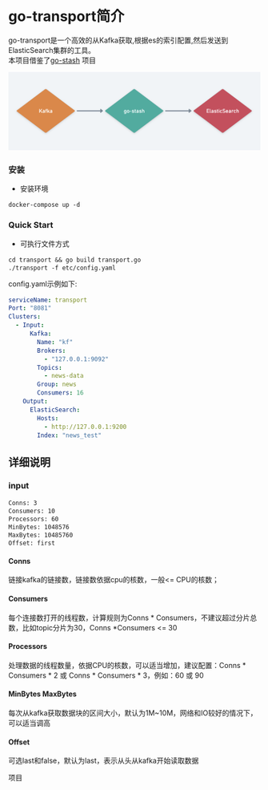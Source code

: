 # go-transport简介

go-transport是一个高效的从Kafka获取,根据es的索引配置,然后发送到ElasticSearch集群的工具。  
本项目借鉴了[go-stash](https://github.com/kevwan/go-stash) 项目


![go-stash](doc/flow.png)


### 安装
- 安装环境
```shell
docker-compose up -d
```

### Quick Start


- 可执行文件方式

```shell
cd transport && go build transport.go
./transport -f etc/config.yaml
```


config.yaml示例如下:

```yaml
serviceName: transport
Port: "8081"
Clusters:
  - Input:
      Kafka:
        Name: "kf"
        Brokers:
          - "127.0.0.1:9092"
        Topics:
          - news-data
        Group: news
        Consumers: 16
    Output:
      ElasticSearch:
        Hosts:
          - http://127.0.0.1:9200
        Index: "news_test"

```

## 详细说明

### input

```shell
Conns: 3
Consumers: 10
Processors: 60
MinBytes: 1048576
MaxBytes: 10485760
Offset: first
```
#### Conns
  链接kafka的链接数，链接数依据cpu的核数，一般<= CPU的核数；

#### Consumers
  每个连接数打开的线程数，计算规则为Conns * Consumers，不建议超过分片总数，比如topic分片为30，Conns *Consumers <= 30

#### Processors
  处理数据的线程数量，依据CPU的核数，可以适当增加，建议配置：Conns * Consumers * 2 或 Conns * Consumers * 3，例如：60  或 90

#### MinBytes MaxBytes
  每次从kafka获取数据块的区间大小，默认为1M~10M，网络和IO较好的情况下，可以适当调高

#### Offset
  可选last和false，默认为last，表示从头从kafka开始读取数据


项目


